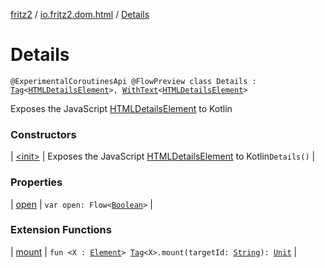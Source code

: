 [fritz2](../../index.md) / [io.fritz2.dom.html](../index.md) / [Details](./index.md)

# Details

`@ExperimentalCoroutinesApi @FlowPreview class Details : `[`Tag`](../../io.fritz2.dom/-tag/index.md)`<`[`HTMLDetailsElement`](https://kotlinlang.org/api/latest/jvm/stdlib/org.w3c.dom/-h-t-m-l-details-element/index.html)`>, `[`WithText`](../../io.fritz2.dom/-with-text/index.md)`<`[`HTMLDetailsElement`](https://kotlinlang.org/api/latest/jvm/stdlib/org.w3c.dom/-h-t-m-l-details-element/index.html)`>`

Exposes the JavaScript [HTMLDetailsElement](https://developer.mozilla.org/en/docs/Web/API/HTMLDetailsElement) to Kotlin

### Constructors

| [&lt;init&gt;](-init-.md) | Exposes the JavaScript [HTMLDetailsElement](https://developer.mozilla.org/en/docs/Web/API/HTMLDetailsElement) to Kotlin`Details()` |

### Properties

| [open](open.md) | `var open: Flow<`[`Boolean`](https://kotlinlang.org/api/latest/jvm/stdlib/kotlin/-boolean/index.html)`>` |

### Extension Functions

| [mount](../../io.fritz2.dom/mount.md) | `fun <X : `[`Element`](https://kotlinlang.org/api/latest/jvm/stdlib/org.w3c.dom/-element/index.html)`> `[`Tag`](../../io.fritz2.dom/-tag/index.md)`<X>.mount(targetId: `[`String`](https://kotlinlang.org/api/latest/jvm/stdlib/kotlin/-string/index.html)`): `[`Unit`](https://kotlinlang.org/api/latest/jvm/stdlib/kotlin/-unit/index.html) |

